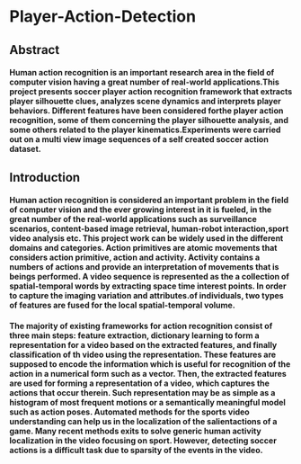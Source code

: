 # Player-Action-Detection
## Abstract 
#### Human action recognition is an important research area in the field of computer vision having a great number of real-world applications.This project presents soccer player action recognition framework that extracts player silhouette clues, analyzes scene dynamics and interprets player behaviors. Different features have been considered forthe player action recognition, some of them concerning the player silhouette analysis, and some others related to the player kinematics.Experiments were carried out on a multi view image sequences of a self created soccer action dataset.

## Introduction
#### Human action recognition is considered an important problem in the field of computer vision and the ever growing interest in it is fueled, in the great number of the real-world applications such as surveillance scenarios, content-based image retrieval, human-robot interaction,sport video analysis etc. This project work can be widely used in the different domains and categories. Action primitives are atomic movements that considers action primitive, action and activity. Activity contains a numbers of actions and provide an interpretation of movements that is beings performed. A video sequence is represented as the a collection of spatial-temporal words by extracting space time interest points. In order to capture the imaging variation and attributes.of individuals, two types of features are fused for the local spatial-temporal volume.

#### The majority of existing frameworks for action recognition consist of three main steps: feature extraction, dictionary learning to form a representation for a video based on the extracted features, and finally classification of th video using the representation. These features are supposed to encode the information which is useful for recognition of the action in a numerical form such as a vector. Then, the extracted features are used for forming a representation of a video, which captures the actions that occur therein. Such representation may be as simple as a histogram of most frequent motions or a semantically meaningful model such as action poses. Automated methods for the sports video understanding can help us in the localization of the salientactions of a game. Many recent methods exits to solve generic human activity localization in the video focusing on sport. However, detecting soccer actions is a difficult task due to sparsity of the events in the video.


